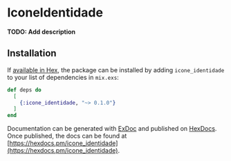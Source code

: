 # IconeIdentidade

**TODO: Add description**

## Installation

If [available in Hex](https://hex.pm/docs/publish), the package can be installed
by adding `icone_identidade` to your list of dependencies in `mix.exs`:

```elixir
def deps do
  [
    {:icone_identidade, "~> 0.1.0"}
  ]
end
```

Documentation can be generated with [ExDoc](https://github.com/elixir-lang/ex_doc)
and published on [HexDocs](https://hexdocs.pm). Once published, the docs can
be found at [https://hexdocs.pm/icone_identidade](https://hexdocs.pm/icone_identidade).

